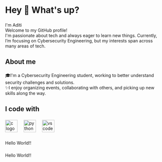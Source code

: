 <h1 align="left">Hey 👋 What's up?</h1>

###

<p align="left">I'm Aditi <br>Welcome to my GitHub profile!<br>I'm passionate about tech and always eager to learn new things. Currently, I’m focusing on Cybersecurity Engineering, but my interests span across many areas of tech.</p>

###

<h2 align="left">About me</h2>

###

<p align="left">🎓I'm a Cybersecurity Engineering student, working to better understand security challenges and solutions.<br>✨I enjoy organizing events, collaborating with others, and picking up new skills along the way.</p>

###

<h2 align="left">I code with</h2>

###

<div align="left">
  <img src="https://cdn.jsdelivr.net/gh/devicons/devicon/icons/c/c-original.svg" height="40" alt="c logo"  />
  <img width="12" />
  <img src="https://cdn.jsdelivr.net/gh/devicons/devicon/icons/python/python-original.svg" height="40" alt="python logo"  />
  <img width="12" />
  <img src="https://cdn.jsdelivr.net/gh/devicons/devicon/icons/vscode/vscode-original.svg" height="40" alt="vscode logo"  />
</div>

###

<p align="left">Hello World!!</p>

###

<p align="left">Hello World!!</p>

###
